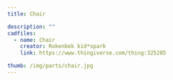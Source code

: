 ```yaml
---
title: Chair

description: ""
cadfiles:
  - name: Chair
    creator: Rokenbok kid*spark
    link: https://www.thingiverse.com/thing:325285

thumb: /img/parts/chair.jpg
---
```

